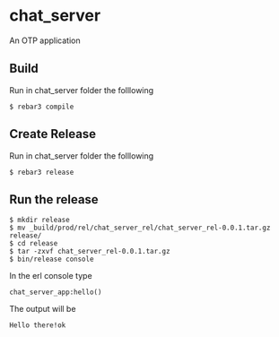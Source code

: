 chat_server
=====

An OTP application

Build
-----
Run in chat_server folder the folllowing
    
    $ rebar3 compile

Create Release
--------------
Run in chat_server folder the folllowing
    
    $ rebar3 release

Run the release
---------------

    $ mkdir release
    $ mv _build/prod/rel/chat_server_rel/chat_server_rel-0.0.1.tar.gz release/
    $ cd release
    $ tar -zxvf chat_server_rel-0.0.1.tar.gz
    $ bin/release console
    
In the erl console type 
    
    chat_server_app:hello()

The output will be 

    Hello there!ok

